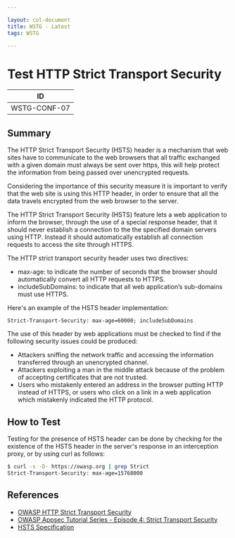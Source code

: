 ```yaml
---

layout: col-document
title: WSTG - Latest
tags: WSTG

---
```

# Test HTTP Strict Transport Security

|ID             |
|---------------|
|WSTG-CONF-07|

## Summary

The HTTP Strict Transport Security (HSTS) header is a mechanism that web sites have to communicate to the web browsers that all traffic exchanged with a given domain must always be sent over https, this will help protect the information from being passed over unencrypted requests.

Considering the importance of this security measure it is important to verify that the web site is using this HTTP header, in order to ensure that all the data travels encrypted from the web browser to the server.

The HTTP Strict Transport Security (HSTS) feature lets a web application to inform the browser, through the use of a special response header, that it should never establish a connection to the the specified domain servers using HTTP. Instead it should automatically establish all connection requests to access the site through HTTPS.

The HTTP strict transport security header uses two directives:

- max-age: to indicate the number of seconds that the browser should automatically convert all HTTP requests to HTTPS.
- includeSubDomains: to indicate that all web application’s sub-domains must use HTTPS.

Here's an example of the HSTS header implementation:

`Strict-Transport-Security: max-age=60000; includeSubDomains`

The use of this header by web applications must be checked to find if the following security issues could be produced:

- Attackers sniffing the network traffic and accessing the information transferred through an unencrypted channel.
- Attackers exploiting a man in the middle attack because of the problem of accepting certificates that are not trusted.
- Users who mistakenly entered an address in the browser putting HTTP instead of HTTPS, or users who click on a link in a web application which mistakenly indicated the HTTP protocol.

## How to Test

Testing for the presence of HSTS header can be done by checking for the existence of the HSTS header in the server's response in an interception proxy, or by using curl as follows:

```bash
$ curl -s -D- https://owasp.org | grep Strict
Strict-Transport-Security: max-age=15768000
```

## References

- [OWASP HTTP Strict Transport Security](https://cheatsheetseries.owasp.org/cheatsheets/HTTP_Strict_Transport_Security_Cheat_Sheet.html)
- [OWASP Appsec Tutorial Series - Episode 4: Strict Transport Security](https://www.youtube.com/watch?v=zEV3HOuM_Vw)
- [HSTS Specification](https://tools.ietf.org/html/rfc6797)
